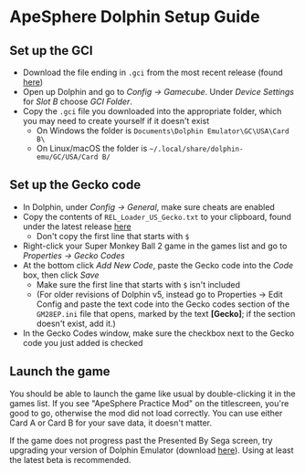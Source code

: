 # ApeSphere Dolphin Setup Guide

## Set up the GCI

* Download the file ending in `.gci` from the most recent release (found [here](https://github.com/complexplane/apesphere/releases))
* Open up Dolphin and go to _Config -> Gamecube_. Under _Device Settings_ for _Slot B_ choose _GCI Folder_.
* Copy the `.gci` file you downloaded into the appropriate folder, which you may need to create yourself if it doesn't exist
  * On Windows the folder is `Documents\Dolphin Emulator\GC\USA\Card B\`
  * On Linux/macOS the folder is `~/.local/share/dolphin-emu/GC/USA/Card B/`

## Set up the Gecko code

* In Dolphin, under _Config -> General_, make sure cheats are enabled
* Copy the contents of `REL_Loader_US_Gecko.txt` to your clipboard, found under the latest release [here](https://github.com/complexplane/apesphere/releases)
  * Don't copy the first line that starts with `$`
* Right-click your Super Monkey Ball 2 game in the games list and go to _Properties -> Gecko Codes_
* At the bottom click _Add New Code_, paste the Gecko code into the _Code_ box, then click _Save_
  * Make sure the first line that starts with `$` isn't included
  * (For older revisions of Dolphin v5, instead go to Properties -> Edit Config and paste the text code into the Gecko codes section of the `GM28EP.ini` file that opens, marked by the text **[Gecko]**; if the section doesn't exist, add it.)
* In the Gecko Codes window, make sure the checkbox next to the Gecko code you just added is checked

## Launch the game

You should be able to launch the game like usual by double-clicking it in the games list. If you see "ApeSphere Practice Mod" on the titlescreen, you're good to go, otherwise the mod did not load correctly. You can use either Card A or Card B for your save data, it doesn't matter.

If the game does not progress past the Presented By Sega screen, try upgrading your version of Dolphin Emulator (download [here](https://dolphin-emu.org/download/)). Using at least the latest beta is recommended.
